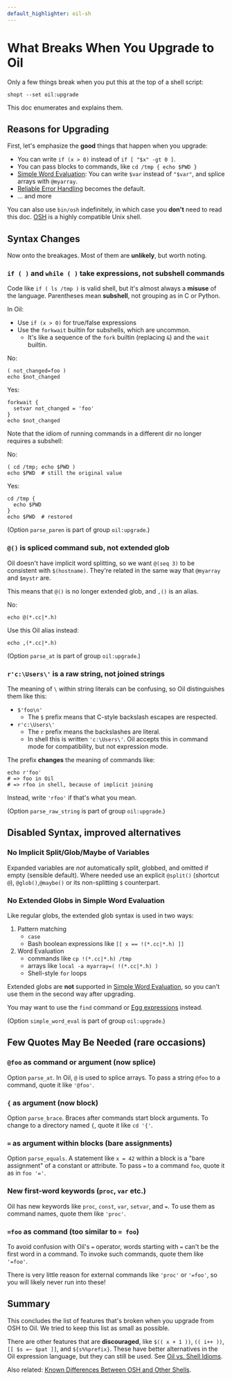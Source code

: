 ```yaml
---
default_highlighter: oil-sh
---
```


What Breaks When You Upgrade to Oil
===================================

Only a few things break when you put this at the top of a shell script:

    shopt --set oil:upgrade

This doc enumerates and explains them.

<div id="toc">
</div>

## Reasons for Upgrading

First, let's emphasize the **good** things that happen when you upgrade:

- You can write `if (x > 0)` instead of `if [ "$x" -gt 0 ]`.
- You can pass blocks to commands, like `cd /tmp { echo $PWD }`
- [Simple Word Evaluation](simple-word-eval.html): You can write `$var` instead
  of `"$var"`, and splice arrays with `@myarray`.
- [Reliable Error Handling](error-handling.html) becomes the default.
- ... and more

You can also use `bin/osh` indefinitely, in which case you **don't** need to
read this doc.  [OSH]($xref:osh-language) is a highly compatible Unix shell.

## Syntax Changes

Now onto the breakages.  Most of them are **unlikely**, but worth noting.

### `if ( )` and `while ( )` take expressions, not subshell commands

Code like `if ( ls /tmp )` is valid shell, but it's almost always a **misuse**
of the language.  Parentheses mean **subshell**, not grouping as in C or
Python.

In Oil:

- Use `if (x > 0)` for true/false expressions
- Use the `forkwait` builtin for subshells, which are uncommon.  
  - It's like a sequence of the `fork` builtin (replacing `&`) and the `wait`
    builtin.

No:

    ( not_changed=foo )
    echo $not_changed

Yes:

    forkwait {
      setvar not_changed = 'foo'
    }
    echo $not_changed

Note that the idiom of running commands in a different dir no longer requires
a subshell:

No:

    ( cd /tmp; echo $PWD )
    echo $PWD  # still the original value

Yes:

    cd /tmp {
      echo $PWD 
    }
    echo $PWD  # restored


(Option `parse_paren` is part of group `oil:upgrade`.)

### `@()` is spliced command sub, not extended glob 

Oil doesn't have implicit word splitting, so we want `@(seq 3)` to be
consistent with `$(hostname)`.  They're related in the same way that `@myarray`
and `$mystr` are.

This means that `@()` is no longer extended glob, and `,()` is an alias.

No:

    echo @(*.cc|*.h)

Use this Oil alias instead:

    echo ,(*.cc|*.h)

(Option `parse_at` is part of group `oil:upgrade`.)

### `r'c:\Users\'` is a raw string, not joined strings

The meaning of `\` within string literals can be confusing, so Oil
distinguishes them like this:

- `$'foo\n'` 
  - The `$` prefix means that C-style backslash escapes are respected.
- `r'c:\Users\'` 
  - The `r` prefix means the backslashes are literal.
  - In shell this is written `'c:\Users\'`.  Oil accepts this in command mode
    for compatibility, but not expression mode.

The prefix **changes** the meaning of commands like:

    echo r'foo'
    # => foo in Oil
    # => rfoo in shell, because of implicit joining

Instead, write `'rfoo'` if that's what you mean.

(Option `parse_raw_string` is part of group `oil:upgrade`.)

## Disabled Syntax, improved alternatives

### No Implicit Split/Glob/Maybe of Variables

Expanded variables are *not* automatically split, globbed, and omitted if empty (sensible default).
Where needed use an explicit `@split()` (shortcut `@`), `@glob()`,`@maybe()` or its non-splitting `$` counterpart.

### No Extended Globs in Simple Word Evaluation

Like regular globs, the extended glob syntax is used in two ways:

1. Pattern matching 
   - `case` 
   - Bash boolean expressions like `[[ x == !(*.cc|*.h) ]]`
2. Word Evaluation
   - commands like `cp !(*.cc|*.h) /tmp`
   - arrays like `local -a myarray=( !(*.cc|*.h) )`
   - Shell-style `for` loops

Extended globs are **not** supported in [Simple Word
Evaluation](simple-word-eval.html), so you can't use them in the second way
after upgrading.

You may want to use the `find` command or [Egg expressions](eggex.html)
instead.

(Option `simple_word_eval` is part of group `oil:upgrade`.)

## Few Quotes May Be Needed (rare occasions)

### `@foo` as command or argument (now splice)

Option `parse_at`.  In Oil, `@` is used to splice arrays.  To pass a string
`@foo` to a command, quote it like `'@foo'`.

### `{` as argument (now block)

Option `parse_brace`.  Braces after commands start block arguments.  To change
to a directory named `{`, quote it like `cd '{'`.

### `=` as argument within blocks (bare assignments)

Option `parse_equals`.  A statement like `x = 42` within a block is a "bare assignment" of a constant or
attribute.  To pass `=` to a command `foo`, quote it as in `foo '='`.

### New first-word keywords (`proc`, `var` etc.)

Oil has new keywords like `proc`, `const`, `var`, `setvar`, and `=`.  To use them
as command names, quote them like `'proc'`.

### `=foo` as command (too similar to `= foo`)

To avoid confusion with Oil's `=` operator, words starting with `=` can't be the first word in a command.
To invoke such commands, quote them like `'=foo'`.

There is very little reason for external commands like `'proc'` or `'=foo'`, so you
will likely never run into these!




## Summary

This concludes the list of features that's broken when you upgrade from OSH to
Oil.  We tried to keep this list as small as possible.

There are other features that are **discouraged**, like `$(( x + 1 ))`, `(( i++
))`, `[[ $s =~ $pat ]]`, and `${s%%prefix}`.  These have better alternatives in
the Oil expression language, but they can still be used.  See [Oil vs. Shell
Idioms](idioms.html).

Also related: [Known Differences Between OSH and Other
Shells](known-differences.html).


